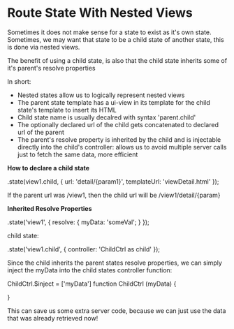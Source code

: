 # Route State With Nested Views

Sometimes it does not make sense for a state to exist as it's own state. Sometimes, we may want that state to be a child state of another state, this is done via nested views.

The benefit of using a child state, is also that the child state inherits some of it's parent's resolve properties

In short:

- Nested states allow us to logically represent nested views
- The parent state template has a ui-view in its template for the child state's template to insert its HTML
- Child state name is usually decalred with syntax 'parent.child'
- The optionally declared url of the child gets concatenated to declared url of the parent
- The parent's resolve property is inherited by the child and is injectable directly into the child's controller: allows us to avoid multiple server calls just to fetch the same data, more efficient

__How to declare a child state__

.state(view1.child, {
    url: 'detail/{param1}',
    templateUrl: 'viewDetail.html'
});

If the parent url was /view1, then the child url will be /view1/detail/{param}

__Inherited Resolve Properties__

.state('view1', {
    resolve: {
        myData: 'someVal';
    }
});

child state:

.state('view1.child', {
    controller: 'ChildCtrl as child'
});

Since the child inherits the parent states resolve properties, we can simply inject the myData into the child states controller function:

ChildCtrl.$inject = ['myData']
function ChildCtrl (myData) {

}

This can save us some extra server code, because we can just use the data that was already retrieved now!